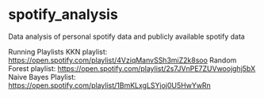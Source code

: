 # spotify_analysis
Data analysis of personal spotify data and publicly available spotify data

Running Playlists
KKN playlist: https://open.spotify.com/playlist/4VziqManvSSh3miZ2k8soo
Random Forest playlist: https://open.spotify.com/playlist/2s7JVnPE7ZUVwoojghj5bX
Naive Bayes Playlist: https://open.spotify.com/playlist/1BmKLxgLSYjoj0U5HwYwRn
